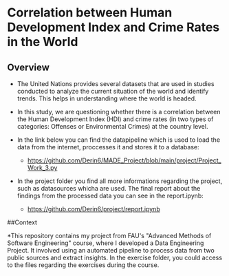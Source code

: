 # Correlation between Human Development Index and Crime Rates in the World

## Overview
* The United Nations provides several datasets that are used in studies conducted to analyze the current situation of the world and identify trends. This helps in understanding where the world is headed.

* In this study, we are questioning whether there is a correlation between the Human Development Index (HDI) and crime rates (in two types of categories: Offenses or Environmental Crimes) at the country level.

* In the link below you can find the datapipeline which is used to load the data from the internet, proccesses it and stores it to a database:
  * https://github.com/Derin6/MADE_Project/blob/main/project/Project_Work_3.py


* In the project folder you find all more informations regarding the project, such as  datasources whicha are used. The final report about the findings from the processed data you can see in the report.ipynb:
  * https://github.com/Derin6/project/report.ipynb
 
##Context

*This repository contains my project from FAU's "Advanced Methods of Software Engineering" course, where I developed a Data Engineering Project. It involved using an automated pipeline to process data from two public sources and extract insights. In the exercise folder, you could access to the files regarding the exercises during the course.
